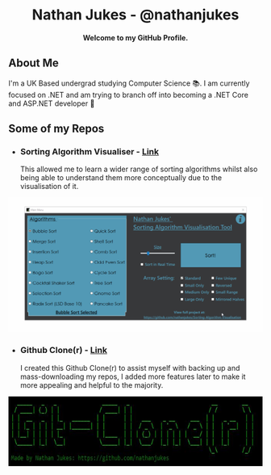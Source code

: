 <h1 align="center">
  Nathan Jukes - @nathanjukes
</h1>

<h4 align="center">Welcome to my GitHub Profile.</h4>


## About Me

I'm a UK Based undergrad studying Computer Science 📚. I am currently focused on .NET and am trying to branch off into becoming a .NET Core and ASP.NET developer 🎯


## Some of my Repos

- ### **Sorting Algorithm Visualiser** - [Link](https://github.com/nathanjukes/Sorting-Algorithm-Visualisation-Tool)
  This allowed me to learn a wider range of sorting algorithms whilst also being able to understand them more conceptually due to the visualisation of it.

![Demo Gif](DemoRecordingCurrent.gif)

- ### **Github Clone(r)** - [Link](https://github.com/nathanjukes/Git-Clone-r-)
  I created this Github Clone(r) to assist myself with backing up and mass-downloading my repos, I added more features later to make it more appealing and helpful to the majority.

<p align="center">
  <img width="668" height="138" src="Logo.JPG">
</p>
